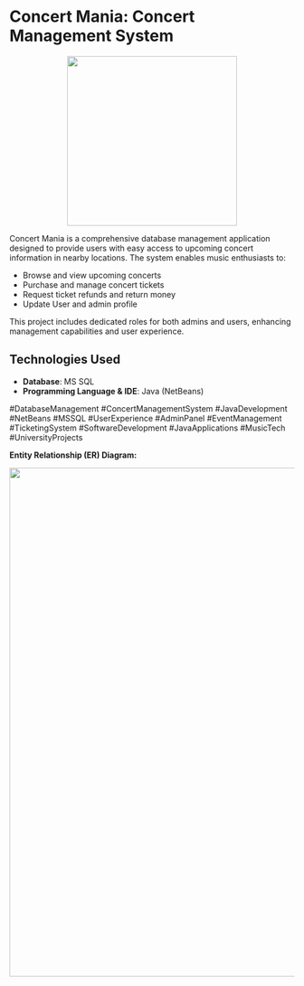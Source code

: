 # Concert Mania: Concert Management System

<div align="center">
  <img src="https://github.com/user-attachments/assets/1f168cf1-a4be-4ba1-872a-89d3a65f66f9" width="300">
</div>

Concert Mania is a comprehensive database management application designed to provide users with easy access to upcoming concert information in nearby locations. The system enables music enthusiasts to:

- Browse and view upcoming concerts
- Purchase and manage concert tickets
- Request ticket refunds and return money
- Update User and admin profile

This project includes dedicated roles for both admins and users, enhancing management capabilities and user experience.

## Technologies Used
- **Database**: MS SQL
- **Programming Language & IDE**: Java (NetBeans)

#DatabaseManagement #ConcertManagementSystem #JavaDevelopment #NetBeans #MSSQL #UserExperience #AdminPanel #EventManagement #TicketingSystem #SoftwareDevelopment #JavaApplications #MusicTech #UniversityProjects 

**Entity Relationship (ER) Diagram:**

<div align="center">
  <img src="https://github.com/user-attachments/assets/4d6feb67-bf5d-4048-ae97-4e306d11a03e" width="900">
</div>
